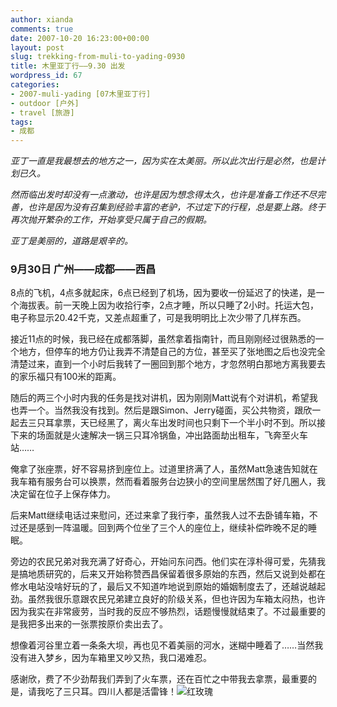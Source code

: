 ```yaml
---
author: xianda
comments: true
date: 2007-10-20 16:23:00+00:00
layout: post
slug: trekking-from-muli-to-yading-0930
title: 木里亚丁行——9.30 出发
wordpress_id: 67
categories:
- 2007-muli-yading [07木里亚丁行]
- outdoor [户外]
- travel [旅游]
tags:
- 成都
---
```


_亚丁一直是我最想去的地方之一，因为实在太美丽。所以此次出行是必然，也是计划已久。_



_然而临出发时却没有一点激动，也许是因为想念得太久，也许是准备工作还不尽完善，也许是因为没有召集到经验丰富的老驴，不过定下的行程，总是要上路。终于再次抛开繁杂的工作，开始享受只属于自己的假期。_



_亚丁是美丽的，道路是艰辛的。_







### 9月30日 广州——成都——西昌





8点的飞机，4点多就起床，6点已经到了机场，因为要收一份延迟了的快递，是一个海拔表。前一天晚上因为收拾行李，2点才睡，所以只睡了2小时。托运大包，电子称显示20.42千克，又差点超重了，可是我明明比上次少带了几样东西。



接近11点的时候，我已经在成都落脚，虽然拿着指南针，而且刚刚经过很熟悉的一个地方，但停车的地方仍让我弄不清楚自己的方位，甚至买了张地图之后也没完全清楚过来，直到一个小时后我转了一圈回到那个地方，才忽然明白那地方离我要去的家乐福只有100米的距离。



随后的两三个小时内我的任务是找对讲机，因为刚刚Matt说有个对讲机，希望我也弄一个。当然我没有找到。然后是跟Simon、Jerry碰面，买公共物资，跟欣一起去三只耳拿票，天已经黑了，离火车出发时间也只剩下一个半小时不到。所以接下来的场面就是火速解决一锅三只耳冷锅鱼，冲出路面劫出租车，飞奔至火车站……

<!-- more -->

俺拿了张座票，好不容易挤到座位上。过道里挤满了人，虽然Matt急速告知就在我车箱有服务台可以换票，然而看着服务台边狭小的空间里居然围了好几圈人，我决定留在位子上保存体力。



后来Matt继续电话过来慰问，还过来拿了我行李，虽然我人过不去卧铺车箱，不过还是感到一阵温暖。回到两个位坐了三个人的座位上，继续补偿昨晚不足的睡眠。



旁边的农民兄弟对我充满了好奇心，开始问东问西。他们实在淳朴得可爱，先猜我是搞地质研究的，后来又开始称赞西昌保留着很多原始的东西，然后又说到处都在修水电站没啥好玩的了，最后又不知道咋地说到原始的婚姻制度去了，还越说越起劲。虽然我很乐意跟农民兄弟建立良好的阶级关系，但也许因为车箱太闷热，也许因为我实在非常疲劳，当时我的反应不够热烈，话题慢慢就结束了。不过最重要的是我把多出来的一张票按原价卖出去了。



想像着河谷里立着一条条大坝，再也见不着美丽的河水，迷糊中睡着了……当然我没有进入梦乡，因为车箱里又吵又热，我口渴难忍。





感谢欣，费了不少劲帮我们弄到了火车票，还在百忙之中带我去拿票，最重要的是，请我吃了三只耳。四川人都是活雷锋！![红玫瑰](http://shared.live.com/HjKMzTS-xzcms40!CabizA/emoticons/rose.gif)

